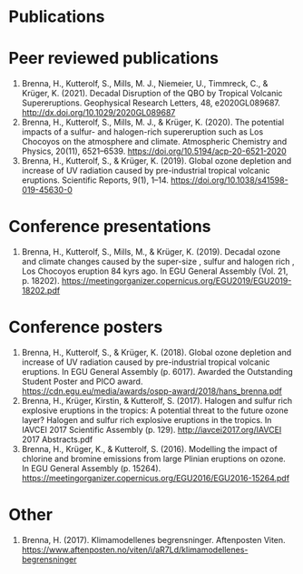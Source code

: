 # Publications

# Peer reviewed publications

1. Brenna, H., Kutterolf, S., Mills, M. J., Niemeier, U., Timmreck, C., & Krüger, K. (2021). Decadal Disruption of the QBO by Tropical Volcanic Supereruptions. Geophysical Research Letters, 48, e2020GL089687. http://dx.doi.org/10.1029/2020GL089687
2. Brenna, H., Kutterolf, S., Mills, M. J., & Krüger, K. (2020). The potential impacts of a sulfur- and halogen-rich supereruption such as Los Chocoyos on the atmosphere and climate. Atmospheric Chemistry and Physics, 20(11), 6521–6539. https://doi.org/10.5194/acp-20-6521-2020
3. Brenna, H., Kutterolf, S., & Krüger, K. (2019). Global ozone depletion and increase of UV radiation caused by pre-industrial tropical volcanic eruptions. Scientific Reports, 9(1), 1–14. https://doi.org/10.1038/s41598-019-45630-0

# Conference presentations
1. Brenna, H., Kutterolf, S., Mills, M., & Krüger, K. (2019). Decadal ozone and climate changes caused by the super-size , sulfur and halogen rich , Los Chocoyos eruption 84 kyrs ago. In EGU General Assembly (Vol. 21, p. 18202). https://meetingorganizer.copernicus.org/EGU2019/EGU2019-18202.pdf

# Conference posters
1. Brenna, H., Kutterolf, S., & Krüger, K. (2018). Global ozone depletion and increase of UV radiation caused by pre-industrial tropical volcanic eruptions. In EGU General Assembly (p. 6017). Awarded the Outstanding Student Poster and PICO award. https://cdn.egu.eu/media/awards/ospp-award/2018/hans_brenna.pdf
2. Brenna, H., Krüger, Kirstin, & Kutterolf, S. (2017). Halogen and sulfur rich explosive eruptions in the tropics: A potential threat to the future ozone layer? Halogen and sulfur rich explosive eruptions in the tropics. In IAVCEI 2017 Scientific Assembly (p. 129). http://iavcei2017.org/IAVCEI 2017 Abstracts.pdf
3. Brenna, H., Krüger, K., & Kutterolf, S. (2016). Modelling the impact of chlorine and bromine emissions from large Plinian eruptions on ozone. In EGU General Assembly (p. 15264). https://meetingorganizer.copernicus.org/EGU2016/EGU2016-15264.pdf

# Other
1. Brenna, H. (2017). Klimamodellenes begrensninger. Aftenposten Viten. https://www.aftenposten.no/viten/i/aR7Ld/klimamodellenes-begrensninger
